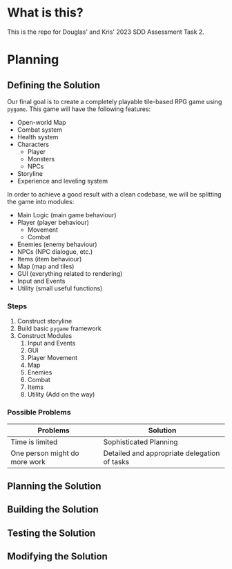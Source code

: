 # What is this?

This is the repo for Douglas' and Kris' 2023 SDD Assessment Task 2.

# Planning

## Defining the Solution

Our final goal is to create a completely playable tile-based RPG game using `pygame`. This game will have the following features:

- Open-world Map
- Combat system
- Health system
- Characters
  - Player
  - Monsters
  - NPCs
- Storyline
- Experience and leveling system

In order to achieve a good result with a clean codebase, we will be splitting the game into modules:

- Main Logic (main game behaviour)
- Player (player behaviour)
  - Movement
  - Combat
- Enemies (enemy behaviour)
- NPCs (NPC dialogue, etc.)
- Items (item behaviour)
- Map (map and tiles)
- GUI (everything related to rendering)
- Input and Events
- Utility (small useful functions)

### Steps

1. Construct storyline
2. Build basic `pygame` framework
3. Construct Modules
   1. Input and Events
   2. GUI
   3. Player Movement
   4. Map
   5. Enemies
   6. Combat
   7. Items
   8. Utility (Add on the way)

### Possible Problems
| Problems | Solution |
| -------- | -------- |
| Time is limited | Sophisticated Planning |
| One person might do more work | Detailed and appropriate delegation of tasks |

## Planning the Solution

## Building the Solution

## Testing the Solution

## Modifying the Solution
